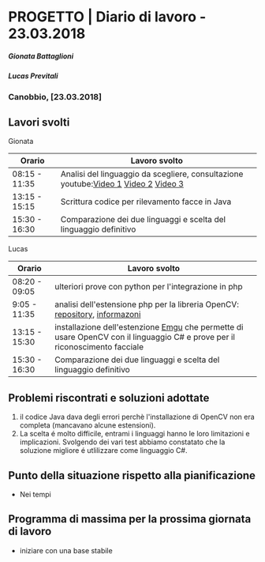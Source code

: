 # PROGETTO | Diario di lavoro - 23.03.2018
##### Gionata Battaglioni
##### Lucas Previtali
### Canobbio, [23.03.2018]

## Lavori svolti

Gionata

|Orario        |Lavoro svolto                 |
|--------------|------------------------------|
|08:15 - 11:35 |Analisi del linguaggio da scegliere, consultazione youtube:[Video 1](https://www.youtube.com/watch?v=dUuCl-LwswI) [Video 2](https://www.youtube.com/watch?v=0mE0LuXi9b8&list=PLhf6FZHr6APTqMuhpU3eJCOAAgqCeTA3Y) [Video 3](https://www.youtube.com/watch?v=V9LQZkQ9Ttc)|               
|13:15 - 15:15 |Scrittura codice per rilevamento facce in Java|
|15:30 - 16:30 |Comparazione dei due linguaggi e scelta del linguaggio definitivo|


Lucas

|Orario        |Lavoro svolto                 |
|--------------|------------------------------|
|08:20 - 09:05 |ulteriori prove con python per l'integrazione in php|      
|9:05 - 11:35 |analisi dell'estensione php per la libreria OpenCV: [repository](https://github.com/felixkoch/PHP-FaceDetector), [informazoni](https://stackoverflow.com/questions/22941904/facial-recognition-using-php) |
|13:15 - 15:30 |installazione dell'estenzione [Emgu]() che permette di usare OpenCV con il linguaggio C# e prove per il riconoscimento facciale|
|15:30 - 16:30 |Comparazione dei due linguaggi e scelta del linguaggio definitivo|



##  Problemi riscontrati e soluzioni adottate
1. il codice Java dava degli errori perchè l'installazione di OpenCV non era completa (mancavano alcune estensioni).
2. La scelta é molto difficile, entrami i linguaggi hanno le loro limitazioni e implicazioni.
   Svolgendo dei vari test abbiamo constatato che la soluzione migliore é utlilizzare come linguaggio C#. 
   
##  Punto della situazione rispetto alla pianificazione
- Nei tempi

## Programma di massima per la prossima giornata di lavoro
- iniziare con una base stabile
